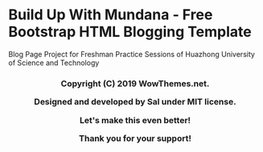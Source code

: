 # Build Up With Mundana - Free Bootstrap HTML Blogging Template

Blog Page Project for Freshman Practice Sessions of Huazhong University of Science and Technology

<h3 align='center'>
  
Copyright (C) 2019 WowThemes.net.

Designed and developed by Sal under MIT license. 

Let's make this even better!

Thank you for your support!

</h3>
